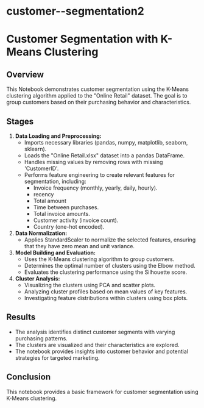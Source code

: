 # customer--segmentation2
# Customer Segmentation with K-Means Clustering

## Overview

This  Notebook demonstrates customer segmentation using the K-Means clustering algorithm applied to the "Online Retail" dataset. The goal is to group customers based on their purchasing behavior and characteristics.

## Stages

1. **Data Loading and Preprocessing:**
    - Imports necessary libraries (pandas, numpy, matplotlib, seaborn, sklearn).
    - Loads the "Online Retail.xlsx" dataset into a pandas DataFrame.
    - Handles missing values by removing rows with missing 'CustomerID'.
    - Performs feature engineering to create relevant features for segmentation, including:
        - Invoice frequency (monthly, yearly, daily, hourly).
        - recency
        - Total amount
        - Time between purchases.
        - Total invoice amounts.
        - Customer activity (invoice count).
        - Country (one-hot encoded).
2. **Data Normalization:**
    - Applies StandardScaler to normalize the selected features, ensuring that they have zero mean and unit variance.
3. **Model Building and Evaluation:**
    - Uses the K-Means clustering algorithm to group customers.
    - Determines the optimal number of clusters using the Elbow method.
    - Evaluates the clustering performance using the Silhouette score.
4. **Cluster Analysis:**
   - Visualizing the clusters using PCA and scatter plots.
   - Analyzing cluster profiles based on mean values of key features.
   - Investigating feature distributions within clusters using box plots.


## Results

- The analysis identifies distinct customer segments with varying purchasing patterns.
- The clusters are visualized and their characteristics are explored.
- The notebook provides insights into customer behavior and potential strategies for targeted marketing.




## Conclusion

This notebook provides a basic framework for customer segmentation using K-Means clustering.
